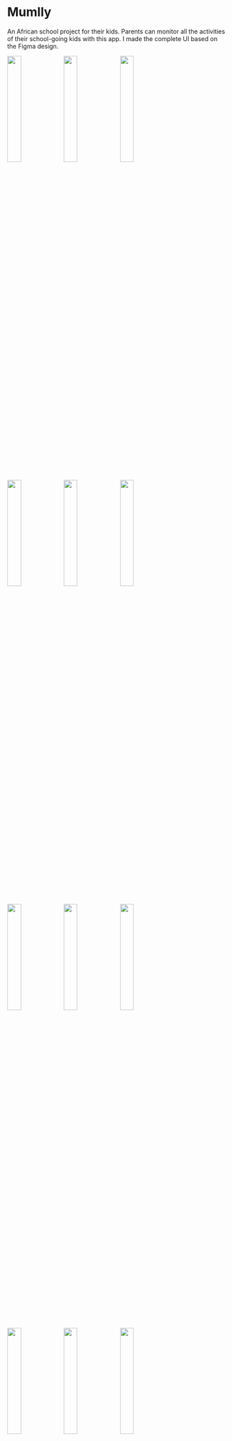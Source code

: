 # Mumlly

An African school project for their kids. Parents can monitor all the activities of their school-going kids with this app. 
I made the complete UI based on the Figma design.



<img src="https://github.com/user-attachments/assets/a9b34748-0627-4018-a1f2-981927101ab4" width=25% height=25%>
<img src="https://github.com/user-attachments/assets/6ed411cc-f743-40d2-8346-88adfdee9b43" width=25% height=25%>
<img src="https://github.com/user-attachments/assets/08f67e9c-05d1-4f81-8e71-393d9895b76d" width=25% height=25%>



<img src="https://github.com/user-attachments/assets/9fc739c4-4e4e-4922-9912-e3e28927f99e" width=25% height=25%>
<img src="https://github.com/user-attachments/assets/a8f837c7-a1eb-48f0-8b8d-d7ceea06362e" width=25% height=25%>
<img src="https://github.com/user-attachments/assets/c9b3f922-508a-4568-af60-7b7326386618" width=25% height=25%>



<img src="https://github.com/user-attachments/assets/243b3d54-1e91-4bb8-a635-1b8b5c1d5a8f" width=25% height=25%>
<img src="https://github.com/user-attachments/assets/5b24e10a-1543-4a3f-bed9-bb8e2e436bd5" width=25% height=25%>
<img src="https://github.com/user-attachments/assets/fc989800-57b4-4526-afea-83b9f9f56fef" width=25% height=25%>


<img src="https://github.com/user-attachments/assets/b1037f07-52c2-4837-b8c5-cb0f3db85a0a" width=25% height=25%>
<img src="https://github.com/user-attachments/assets/ce2fe412-f432-4456-baed-791709ecc84d" width=25% height=25%>
<img src="https://github.com/user-attachments/assets/6f1ac5d5-f8ad-4122-8ee9-bef58197ee00" width=25% height=25%>

<img src="https://github.com/user-attachments/assets/6190b02b-c43e-41e2-be78-4344eb691e0b" width=25% height=25%>
<img src="https://github.com/user-attachments/assets/fca1dc4f-0eb6-4d88-91ff-0b23aeab4ff6" width=25% height=25%>
<img src="https://github.com/user-attachments/assets/077b7d5a-f242-439e-8d8f-97a9ef4206f3" width=25% height=25%>


<img src="https://github.com/user-attachments/assets/e901ac3e-cdd9-42bc-b733-3c60e7184ec7" width=25% height=25%>
<img src="https://github.com/user-attachments/assets/c77e6556-d23b-409b-9508-51fb9a1ed922" width=25% height=25%>
<img src="https://github.com/user-attachments/assets/ddf7d7b4-3ed3-48b8-b1ec-922c6f1c8761" width=25% height=25%>




<img src="https://github.com/user-attachments/assets/32bc7a70-3945-47ca-bda1-2c3ea09f5869" width=25% height=25%>
<img src="https://github.com/user-attachments/assets/7bd31327-2759-4bc5-99a7-5d19e544aaaa" width=25% height=25%>
<img src="https://github.com/user-attachments/assets/920911f0-1cc0-4193-9865-33a5e1cd0eb6" width=25% height=25%>











